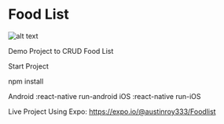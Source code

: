 # Food List

![alt text](http://lamper.in/images/iphone6.png)

Demo Project to CRUD Food List

Start Project

npm install

Android :react-native run-android
iOS     :react-native run-iOS



Live Project Using Expo:
https://expo.io/@austinroy333/Foodlist
